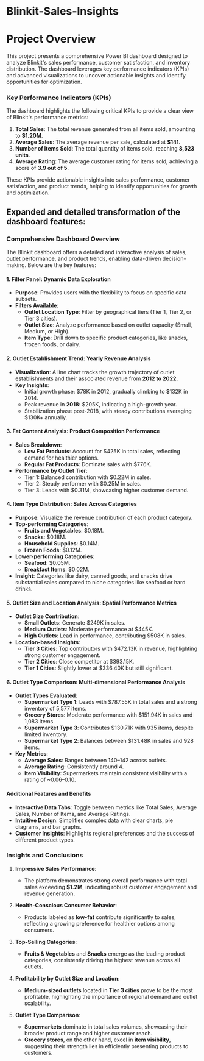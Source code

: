 # Blinkit-Sales-Insights

# Project Overview
This project presents a comprehensive Power BI dashboard designed to analyze Blinkit's sales performance, customer satisfaction, and inventory distribution. The dashboard leverages key performance indicators (KPIs) and advanced visualizations to uncover actionable insights and identify opportunities for optimization.


### **Key Performance Indicators (KPIs)**  
The dashboard highlights the following critical KPIs to provide a clear view of Blinkit's performance metrics: 

1. **Total Sales**: The total revenue generated from all items sold, amounting to **$1.20M**.  
2. **Average Sales**: The average revenue per sale, calculated at **$141**.  
3. **Number of Items Sold**: The total quantity of items sold, reaching **8,523 units**.  
4. **Average Rating**: The average customer rating for items sold, achieving a score of **3.9 out of 5**.  

These KPIs provide actionable insights into sales performance, customer satisfaction, and product trends, helping to identify opportunities for growth and optimization. 


## Expanded and detailed transformation of the dashboard features:

### **Comprehensive Dashboard Overview**

The Blinkit dashboard offers a detailed and interactive analysis of sales, outlet performance, and product trends, enabling data-driven decision-making. Below are the key features:

#### **1. Filter Panel: Dynamic Data Exploration**  
   - **Purpose**: Provides users with the flexibility to focus on specific data subsets.  
   - **Filters Available**:  
     - **Outlet Location Type**: Filter by geographical tiers (Tier 1, Tier 2, or Tier 3 cities).  
     - **Outlet Size**: Analyze performance based on outlet capacity (Small, Medium, or High).  
     - **Item Type**: Drill down to specific product categories, like snacks, frozen foods, or dairy.  


#### **2. Outlet Establishment Trend: Yearly Revenue Analysis**  
   - **Visualization**: A line chart tracks the growth trajectory of outlet establishments and their associated revenue from **2012 to 2022**.  
   - **Key Insights**:  
     - Initial growth phase: $78K in 2012, gradually climbing to $132K in 2014.  
     - Peak revenue in **2018**: $205K, indicating a high-growth year.  
     - Stabilization phase post-2018, with steady contributions averaging $130K+ annually.  


#### **3. Fat Content Analysis: Product Composition Performance**  
   - **Sales Breakdown**:  
     - **Low Fat Products**: Account for $425K in total sales, reflecting demand for healthier options.  
     - **Regular Fat Products**: Dominate sales with $776K.  
   - **Performance by Outlet Tier**:  
     - Tier 1: Balanced contribution with $0.22M in sales.  
     - Tier 2: Steady performer with $0.25M in sales.  
     - Tier 3: Leads with $0.31M, showcasing higher customer demand.  


#### **4. Item Type Distribution: Sales Across Categories**  
   - **Purpose**: Visualize the revenue contribution of each product category.  
   - **Top-performing Categories**:  
     - **Fruits and Vegetables**: $0.18M.  
     - **Snacks**: $0.18M.  
     - **Household Supplies**: $0.14M.  
     - **Frozen Foods**: $0.12M.  
   - **Lower-performing Categories**:  
     - **Seafood**: $0.05M.  
     - **Breakfast Items**: $0.02M.  
   - **Insight**: Categories like dairy, canned goods, and snacks drive substantial sales compared to niche categories like seafood or hard drinks.  


#### **5. Outlet Size and Location Analysis: Spatial Performance Metrics**  
   - **Outlet Size Contribution**:  
     - **Small Outlets**: Generate $249K in sales.  
     - **Medium Outlets**: Moderate performance at $445K.  
     - **High Outlets**: Lead in performance, contributing $508K in sales.  
   - **Location-based Insights**:  
     - **Tier 3 Cities**: Top contributors with $472.13K in revenue, highlighting strong customer engagement.  
     - **Tier 2 Cities**: Close competitor at $393.15K.  
     - **Tier 1 Cities**: Slightly lower at $336.40K but still significant.  


#### **6. Outlet Type Comparison: Multi-dimensional Performance Analysis**  
   - **Outlet Types Evaluated**:  
     - **Supermarket Type 1**: Leads with $787.55K in total sales and a strong inventory of 5,577 items.  
     - **Grocery Stores**: Moderate performance with $151.94K in sales and 1,083 items.  
     - **Supermarket Type 3**: Contributes $130.71K with 935 items, despite limited inventory.  
     - **Supermarket Type 2**: Balances between $131.48K in sales and 928 items.  
   - **Key Metrics**:  
     - **Average Sales**: Ranges between $140–$142 across outlets.  
     - **Average Rating**: Consistently around 4.  
     - **Item Visibility**: Supermarkets maintain consistent visibility with a rating of ~0.06–0.10.


#### **Additional Features and Benefits**  
   - **Interactive Data Tabs**: Toggle between metrics like Total Sales, Average Sales, Number of Items, and Average Ratings.  
   - **Intuitive Design**: Simplifies complex data with clear charts, pie diagrams, and bar graphs.  
   - **Customer Insights**: Highlights regional preferences and the success of different product types.



### **Insights and Conclusions**  

1. **Impressive Sales Performance**:  
   - The platform demonstrates strong overall performance with total sales exceeding **$1.2M**, indicating robust customer engagement and revenue generation.

2. **Health-Conscious Consumer Behavior**:  
   - Products labeled as **low-fat** contribute significantly to sales, reflecting a growing preference for healthier options among consumers.

3. **Top-Selling Categories**:  
   - **Fruits & Vegetables** and **Snacks** emerge as the leading product categories, consistently driving the highest revenue across all outlets.

4. **Profitability by Outlet Size and Location**:  
   - **Medium-sized outlets** located in **Tier 3 cities** prove to be the most profitable, highlighting the importance of regional demand and outlet scalability.

5. **Outlet Type Comparison**:  
   - **Supermarkets** dominate in total sales volumes, showcasing their broader product range and higher customer reach.  
   - **Grocery stores**, on the other hand, excel in **item visibility**, suggesting their strength lies in efficiently presenting products to customers.  





